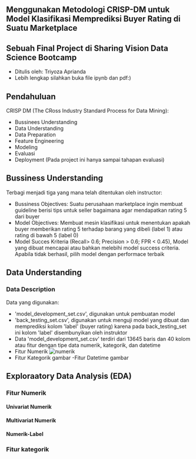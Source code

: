 ## Menggunakan Metodologi CRISP-DM untuk Model Klasifikasi Memprediksi Buyer Rating di Suatu Marketplace
## Sebuah Final Project di Sharing Vision Data Science Bootcamp
- Ditulis oleh: Triyoza Aprianda
- Lebih lengkap silahkan buka file ipynb dan pdf:)
## Pendahuluan
CRISP DM (The CRoss Industry Standard Process for Data Mining):
- Bussinees Understanding
- Data Understanding
- Data Preparation
- Feature Engineering
- Modeling
- Evaluasi
- Deployment (Pada project ini hanya sampai tahapan evaluasi)
## Bussiness Understanding
Terbagi menjadi tiga yang mana telah ditentukan oleh instructor:
- Bussiness Objectives: Suatu perusahaan marketplace ingin membuat guideline berisi tips untuk seller bagaimana agar mendapatkan rating 5 dari buyer
- Model Objectives: Membuat mesin klasifikasi untuk menentukan apakah buyer memberikan rating 5 terhadap barang yang dibeli (label 1) atau rating di bawah 5 (label 0)
- Model Succes Kriteria  (Recall> 0.6; Precision > 0.6; FPR < 0.45), Model yang dibuat mencapai atau bahkan melebihi model success criteria. Apabila tidak berhasil, pilih model dengan performace terbaik
## Data Understanding
### Data Description
Data yang digunakan:
- 'model_development_set.csv', digunakan untuk pembuatan model
- 'back_testing_set.csv', digunakan untuk menguji model yang dibuat dan memprediksi kolom 'label' (buyer rating) karena pada back_testing_set ini kolom 'label' disembunyikan oleh instruktor
- Data 'model_development_set.csv' terdiri dari 13645 baris dan 40 kolom atau fitur dengan tipe data numerik, kategorik, dan datetime
- Fitur Numerik
![numerik](https://user-images.githubusercontent.com/113491625/195153492-871d6ef0-326c-4fcb-96f8-1cbcb74b550d.PNG)
- Fitur Kategorik 
gambar
-Fitur Datetime
gambar
## Exploraatory Data Analysis (EDA)
### Fitur Numerik
#### Univariat Numerik
#### Multivariat Numerik
#### Numerik-Label
### Fitur kategorik

